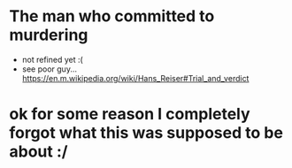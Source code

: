 # The man who committed to murdering
- not refined yet :(
- see poor guy... https://en.m.wikipedia.org/wiki/Hans_Reiser#Trial_and_verdict

# ok for some reason I completely forgot what this was supposed to  be about :/
